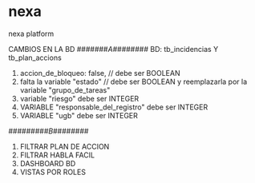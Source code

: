 # nexa

nexa platform

CAMBIOS EN LA BD
#######_A_########
BD: tb_incidencias Y tb_plan_accions

1. accion_de_bloqueo: false, // debe ser BOOLEAN
2. falta la variable "estado" // debe ser BOOLEAN y reemplazarla por la variable "grupo_de_tareas"
3. variable "riesgo" debe ser INTEGER
4. VARIABLE "responsable_del_registro" debe ser INTEGER
5. VARIABLE "ugb" debe ser INTEGER

#########_B_########

1. FILTRAR PLAN DE ACCION
2. FILTRAR HABLA FACIL
3. DASHBOARD BD
4. VISTAS POR ROLES
